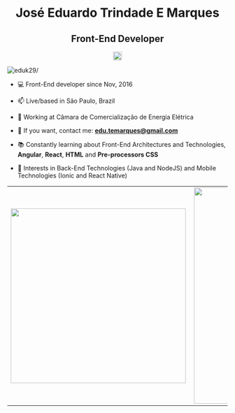 <h1 align="center">José Eduardo Trindade E Marques</h1>
<h2 align="center">Front-End Developer</h2>
<p align="center">
<a href=https://www.linkedin.com/in/jos%C3%A9-eduardo-trindade-e-marques-610b315b target="blank"><img align="center" src=https://cdn.jsdelivr.net/npm/simple-icons@3.0.1/icons/linkedin.svg alt="linkedin-profile" height="20" width="20" /></a>
</p>

<p align="left"> <img src=https://komarev.com/ghpvc/?username=eduk29 alt=eduk29/> </p>

- :computer: Front-End developer since Nov, 2016

- 📫 Live/based in São Paulo, Brazil

- :office: Working at Câmara de Comercialização de Energia Elétrica 

- 💬 If you want, contact me: **edu.temarques@gmail.com**

- :books: Constantly learning about Front-End Architectures and Technologies, **Angular**, **React**, **HTML** and **Pre-processors CSS**

- :page_facing_up: Interests in Back-End Technologies (Java and NodeJS) and Mobile Technologies (Ionic and React Native)

<center>
<table>
  <tr>
      <td><img width="400px" align="left" src="https://github-readme-stats.vercel.app/api/top-langs/?username=eduk29&hide=html&layout=compact" /></td>
      <td><img width="495px" align="left" src="https://github-readme-stats.vercel.app/api?username=eduk29&theme=default" /></td>
  </tr>   
</table>
</center>

